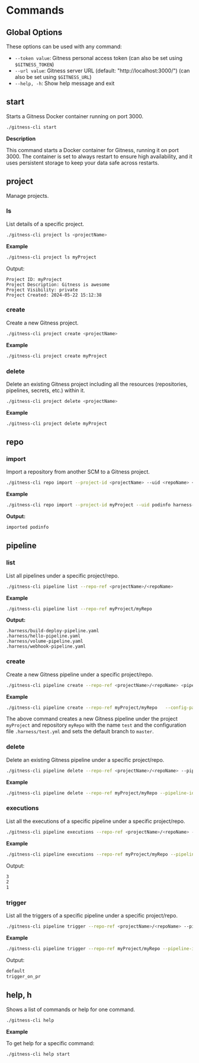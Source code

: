 # Commands

## Global Options

These options can be used with any command:

- `--token value`: Gitness personal access token (can also be set using `$GITNESS_TOKEN`)
- `--url value`: Gitness server URL (default: "http://localhost:3000/") (can also be set using `$GITNESS_URL`)
- `--help, -h`: Show help message and exit

## start

Starts a Gitness Docker container running on port 3000.

```bash
./gitness-cli start
```

**Description**

This command starts a Docker container for Gitness, running it on port 3000. The container is set to always restart to ensure high availability, and it uses persistent storage to keep your data safe across restarts.

## project

Manage projects.

### ls

List details of a specific project.

```bash
./gitness-cli project ls <projectName>
```

**Example**

```bash
./gitness-cli project ls myProject
```

Output:

```
Project ID: myProject
Project Description: Gitness is awesome
Project Visibility: private
Project Created: 2024-05-22 15:12:38
```

### create

Create a new Gitness project.

```bash
./gitness-cli project create <projectName>
```

**Example**

```bash
./gitness-cli project create myProject
```

### delete

Delete an existing Gitness project including all the resources (repositories, pipelines, secrets, etc.) within it.

```bash
./gitness-cli project delete <projectName>
```

**Example**

```bash
./gitness-cli project delete myProject
```

## repo

### import 

Import a repository from another SCM to a Gitness project.

```bash
./gitness-cli repo import --project-id <projectName> --uid <repoName> <sourceRepo>
```

**Example**

```bash
./gitness-cli repo import --project-id myProject --uid podinfo harness-community/podinfo
```

**Output:**

```bash
imported podinfo
```

## pipeline

### list

List all pipelines under a specific project/repo.

```bash
./gitness-cli pipeline list --repo-ref <projectName>/<repoName>
```

**Example**

```bash
./gitness-cli pipeline list --repo-ref myProject/myRepo
```

**Output:**

```
.harness/build-deploy-pipeline.yaml
.harness/hello-pipeline.yaml
.harness/volume-pipeline.yaml
.harness/webhook-pipeline.yaml
```

### create

Create a new Gitness pipeline under a specific project/repo.

```bash
./gitness-cli pipeline create --repo-ref <projectName>/<repoName> <pipelineName>
```

**Example**

```bash
./gitness-cli pipeline create --repo-ref myProject/myRepo   --config-path .harness/test.yml --default-branch master test
```

The above command creates a new Gitness pipeline under the project `myProject` and repository `myRepo` with the name `test` and the configuration file `.harness/test.yml` and sets the default branch to `master`.

### delete

Delete an existing Gitness pipeline under a specific project/repo.

```bash
./gitness-cli pipeline delete --repo-ref <projectName>/<repoName> --pipeline-id <pipelineName>
```

**Example**

```bash
./gitness-cli pipeline delete --repo-ref myProject/myRepo --pipeline-id myPipeline
```

### executions

List all the executions of a specific pipeline under a specific project/repo.

```bash
./gitness-cli pipeline executions --repo-ref <projectName>/<repoName> --pipeline-id <pipelineName>
```

**Example**

```bash
./gitness-cli pipeline executions --repo-ref myProject/myRepo --pipeline-id myPipeline
```

Output:

```bash
3
2
1
```

### trigger

List all the triggers of a specific pipeline under a specific project/repo.

```bash
./gitness-cli pipeline trigger --repo-ref <projectName>/<repoName> --pipeline-id <pipelineName>
```

**Example**

```bash
./gitness-cli pipeline trigger --repo-ref myProject/myRepo --pipeline-id myPipeline
```

Output:

```bash
default
trigger_on_pr
```

## help, h

Shows a list of commands or help for one command.

```bash
./gitness-cli help
```

**Example**

To get help for a specific command:

```bash
./gitness-cli help start
```